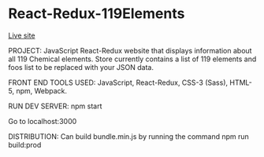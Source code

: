 # React-Redux-119Elements
[Live site](https://elementals.pythonanywhere.com/)

PROJECT: JavaScript React-Redux website that displays information about all 119 Chemical elements. Store currently contains a list of 119 elements and foos list to be replaced with your JSON data.

FRONT END TOOLS USED: JavaScript, React-Redux, CSS-3 (Sass), HTML-5, npm, Webpack.

RUN DEV SERVER:
npm start 

Go to localhost:3000

DISTRIBUTION:
Can build bundle.min.js by running the command
npm run build:prod


